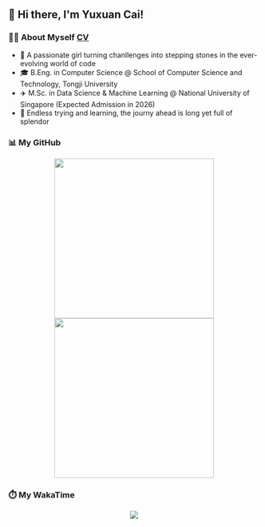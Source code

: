 ## 👋 Hi there, I'm Yuxuan Cai!

### 👩‍💻 About Myself [CV](https://raw.githubusercontent.com/MinmusLin/MinmusLin.github.io/main/docs/public/cv/cv.pdf)
* 📖 A passionate girl turning chanllenges into stepping stones in the ever-evolving world of code
* 🎓 B.Eng. in Computer Science @ School of Computer Science and Technology, Tongji University
* ✈️ M.Sc. in Data Science & Machine Learning @ National University of Singapore (Expected Admission in 2026)
* 🌱 Endless trying and learning, the journy ahead is long yet full of splendor

### 📊 My GitHub

<div align="center">
  <img src="https://github-readme-stats.vercel.app/api?username=RaraCai&show_icons=true&count_private=true&rank_icon=github&line_height=27&custom_title=GitHub%20Stats&show=reviews,discussions_started,discussions_answered,prs_merged" style="height: 320px"/>
  <img src="https://github-readme-stats.vercel.app/api/top-langs/?username=RaraCai&layout=compact&hide=jupyter%20notebook&langs_count=20" style="height: 320px"/>
</div>

### ⏱️ My WakaTime

<div align="center">
  <img src="https://github-readme-stats.vercel.app/api/wakatime?username=RaraCai&layout=compact"/>
</div>
